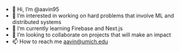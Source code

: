 - 👋 Hi, I’m @aavin95
- 👀 I’m interested in working on hard problems that involve ML and distributed systems
- 🌱 I’m currently learning Firebase and Next.js
- 💞️ I’m looking to collaborate on projects that will make an impact
- 📫 How to reach me aavin@umich.edu

<!---
aavin95/aavin95 is a ✨ special ✨ repository because its `README.md` (this file) appears on your GitHub profile.
You can click the Preview link to take a look at your changes.
--->
